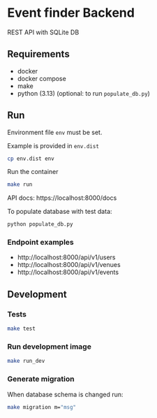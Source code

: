 # Event finder Backend

REST API with SQLite DB

## Requirements

* docker
* docker compose
* make
* python (3.13) (optional: to run `populate_db.py`)

## Run

Environment file `env` must be set.

Example is provided in `env.dist`

```bash
cp env.dist env
```

Run the container

```bash
make run
```

API docs: https://localhost:8000/docs

To populate database with test data:

```bash
python populate_db.py
```
### Endpoint examples

* http://localhost:8000/api/v1/users
* http://localhost:8000/api/v1/venues
* http://localhost:8000/api/v1/events

## Development

### Tests

```bash
make test
```

### Run development image

```bash
make run_dev
```

### Generate migration

When database schema is changed run:

```bash
make migration m="msg"
```


